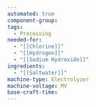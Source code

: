 ```yaml
---
automated: true
component-group: 
tags:
  - Processing
needed-for:
  - "[[Chlorine]]"
  - "[[Hydrogen]]"
  - "[[Sodium Hydroxide]]"
ingredients:
  - "[[Saltwater]]"
machine-type: Electrolyzer
machine-voltage: MV
base-craft-time:
---
```

